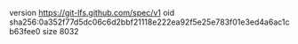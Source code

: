 version https://git-lfs.github.com/spec/v1
oid sha256:0a352f77d5dc06c6d2bbf21118e222ea92f5e25e783f01e3ed4a6ac1cb63fee0
size 8032
